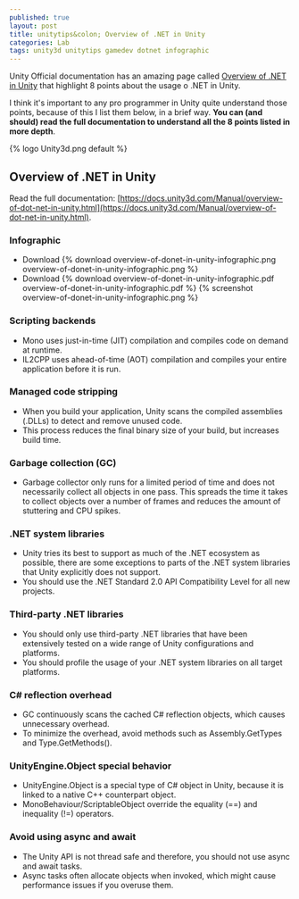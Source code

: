```yaml
---
published: true
layout: post
title: unitytips&colon; Overview of .NET in Unity 
categories: Lab
tags: unity3d unitytips gamedev dotnet infographic
---
```

Unity Official documentation has an amazing page called [Overview of .NET in Unity](https://docs.unity3d.com/Manual/overview-of-dot-net-in-unity.html) that highlight 8 points about the usage o .NET in Unity.

I think it's important to any pro programmer in Unity quite understand those points, because of this I list them below, in a brief way. **You can (and should) read the full documentation to understand all the 8 points listed in more depth**.

{% logo Unity3d.png default %}

## Overview of .NET in Unity 
Read the full documentation: [https://docs.unity3d.com/Manual/overview-of-dot-net-in-unity.html](https://docs.unity3d.com/Manual/overview-of-dot-net-in-unity.html).

### Infographic
* Download {% download overview-of-donet-in-unity-infographic.png overview-of-donet-in-unity-infographic.png %}
* Download {% download overview-of-donet-in-unity-infographic.pdf overview-of-donet-in-unity-infographic.pdf %}
{% screenshot overview-of-donet-in-unity-infographic.png %}

### Scripting backends
* Mono uses just-in-time (JIT) compilation and compiles code on demand at runtime.
* IL2CPP uses ahead-of-time (AOT) compilation and compiles your entire application before it is run.

### Managed code stripping
* When you build your application, Unity scans the compiled assemblies (.DLLs) to detect and remove unused code. 
* This process reduces the final binary size of your build, but increases build time.

### Garbage collection (GC)
* Garbage collector only runs for a limited period of time and does not necessarily collect all objects in one pass. This spreads the time it takes to collect objects over a number of frames and reduces the amount of stuttering and CPU spikes.

### .NET system libraries
* Unity tries its best to support as much of the .NET ecosystem as possible, there are some exceptions to parts of the .NET system libraries that Unity explicitly does not support.
* You should use the .NET Standard 2.0 API Compatibility Level for all new projects.

### Third-party .NET libraries
* You should only use third-party .NET libraries that have been extensively tested on a wide range of Unity configurations and platforms.
* You should profile the usage of your .NET system libraries on all target platforms.

### C# reflection overhead
* GC continuously scans the cached C# reflection objects, which causes unnecessary overhead.
* To minimize the overhead, avoid methods such as Assembly.GetTypes and Type.GetMethods().

### UnityEngine.Object special behavior
* UnityEngine.Object is a special type of C# object in Unity, because it is linked to a native C++ counterpart object.
* MonoBehaviour/ScriptableObject override the equality (==) and inequality (!=) operators.

### Avoid using async and await
* The Unity API is not thread safe and therefore, you should not use async and await tasks.
* Async tasks often allocate objects when invoked, which might cause performance issues if you overuse them.